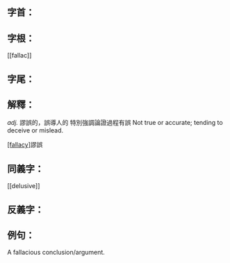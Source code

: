 
## 字首：

## 字根：
[[fallac]]

## 字尾：


## 解釋：
*adj.*
謬誤的，誤導人的
特別強調論證過程有誤
Not true or accurate; tending to deceive or mislead.

[[fallacy]](*n.*)謬誤


## 同義字：
[[delusive]]

## 反義字：

## 例句：
A fallacious conclusion/argument.

